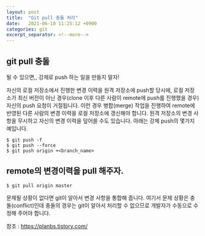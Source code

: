 ```yaml
---
layout: post
title:  "Git pull 충돌 처리"
date:   2021-06-10 11:25:12 +0900
categories: git
excerpt_separator: <!--more-->
---
```


## git pull 충돌 

될 수 있으면,, 강제로 push 하는 일을 만들지 말자!

자신의 로컬 저장소에서 진행한 변경 이력을 원격 저장소에 push할 당시에, 로컬 저장소가 최신 버전이 아닌 경우(clone 이후 다른 사람이 remote에 push를 진행했을 경우) 자신의 push 요청이 거절됩니다. 이런 경우 병합(merge) 작업을 진행하여 remote에 반영된 다른 사람의 변경 이력을 로컬 저장소에 갱신해야 합니다. 원격 저장소의 변경 사항을 무시하고 자신의 변경 이력을 덮어쓸 수도 있습니다. 아래는 강제 push의 몇가지 예입니다.
<!--more-->
```
$ git push -f
$ git push --force
$ git push origin +<branch_name>
```

## remote의 변경이력을 pull 해주자.

```
$ git pull origin master
```

문제될 상황이 없다면 git이 알아서 변경 사항을 통합해 줍니다. 여기서 문제 상황은 충돌(conflict)인데 충돌의 경우는 git이 알아서 처리할 수 없으므로 개발자가 수동으로 수정해 주어야 합니다.


참조 : https://planbs.tistory.com/